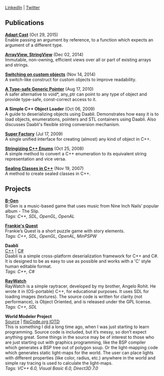 [LinkedIn](https://www.linkedin.com/in/francisxavierjp/) \| [Twitter](https://twitter.com/francisxavierjp)  

## Publications

[**Adapt Cast**](https://www.codeproject.com/Tips/1042460/Adapt-Cast) (Oct 29, 2015)  
Enable passing an argument by reference, to a function which expects an argument of a different type.  

[**ArrayView, StringView**](https://www.codeproject.com/Articles/848746/ArrayView-StringView) (Dec 02, 2014)  
Immutable, non-owning, efficient views over all or part of existing arrays and strings.  

[**Switching on custom objects**](https://www.codeproject.com/Tips/842266/Switch-custom-object) (Nov 14, 2014)  
A switch-like construct for custom objects to improve readability.  

[**A Type-safe Generic Pointer**](https://www.codeproject.com/Articles/159454/A-Type-safe-Generic-Pointer) (Aug 17, 2010)  
A safer alternative to void*, any_ptr can point to any type of object and provide type-safe, const-correct access to it.  

**A Simple C++ Object Loader** (Oct 06, 2009)  
A guide to deserializing objects using Daabli. Demonstrates how easy it is to load objects, enumerations, pointers and STL containers using Daabli. Also discusses Daabli's flexible string conversion mechanism.  

[**Super Factory**](https://www.codeproject.com/Articles/254722/Super-Factory) (Jul 17, 2009)  
A single unified interface for creating (almost) any kind of object in C++.  

[**Stringizing C++ Enums**](https://www.codeproject.com/Articles/42035/Enum-to-String-and-Vice-Versa-in-C) (Oct 25, 2008)  
A simple method to convert a C++ enumeration to its equivalent string representation and vice versa.  

[**Sealing Classes in C++**](https://www.codeproject.com/Articles/42021/Sealing-Classes-in-C) (Nov 19, 2007)  
A method to create sealed classes in C++.  

## Projects

[**B-Gen**](http://bgengame.blogspot.com/)  
B-Gen is a music-based game that uses music from Nine Inch Nails’ popular album - The Slip.  
_Tags: C++, SDL, OpenGL, OpenAL_  

[**Frankie's Quest**](http://frankiesquest.blogspot.com/)  
Frankie’s Quest is a short puzzle game with story elements.  
_Tags: C++, SDL, OpenGL, OpenAL, MinPSPW_  

**Daabli**  
[C++](http://daabli.sourceforge.net/) \| [C#](http://daabli.codeplex.com/)  
Daabli is a simple cross-platform deserialization framework for C++ and C#. It is designed to be as easy to use as possible and works with a 'C' style human editable format.  
_Tags: C++, C#_  

[**RayWatch**](http://sourceforge.net/projects/raywatch/)  
RayWatch is a simple raytracer, developed by my brother, Angelo Rohit. He wrote it in (OS-portable) C++, for educational purposes. It uses SDL for loading images (textures). The source code is written for clarity (not performance), is Object Oriented, and is released under the GPL license.  
_Tags: C++, SDL_  

**World Modeler Project**  
[Source](downloads/wmp_source.zip) \| [flipCode.org IOTD](http://www.flipcode.com/archives/09-25-2003.shtml)  
This is something I did a long time ago, when I was just starting to learn programming. Source code is included, but it’s messy, so don’t expect anything great. Some things in the source may be of interest to those who are just starting out with graphics programming, like the BSP compiler which generates a BSP tree out of polygon soup. Or the light-mapping code which generates static light-maps for the world. The user can place lights with different properties (like color, radius, etc.) anywhere in the world and simple ray tracing is used to calculate the light-maps.  
_Tags: VC++ 6.0, Visual Basic 6.0, Direct3D 7.0_  
